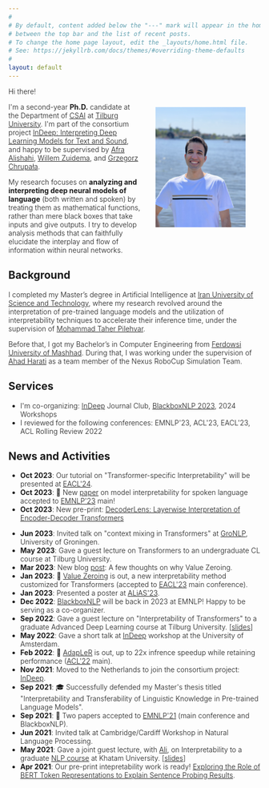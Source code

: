 ```yaml
---
#
# By default, content added below the "---" mark will appear in the home page
# between the top bar and the list of recent posts.
# To change the home page layout, edit the _layouts/home.html file.
# See: https://jekyllrb.com/docs/themes/#overriding-theme-defaults
#
layout: default
---
```


<style>
    p, li {font-weight: 300;}
</style>
<!-- (comment) the image below can be found in img folder of this very project-->

<!-- ![me](/resources/people/me_3.jpg){: style="float: right; margin: 40px 30px; width: 180px;"} -->
<figure style="float: right; margin: 40px 30px;">
  <img src="/resources/people/me.jpg" alt="Me" style="width: 180px;">
  <!-- <figcaption style="display: block; text-align: center;"><span class="note">(Twister and me)</span></figcaption> -->
</figure>


Hi there!

I'm a second-year __Ph.D.__ candidate at the Department of [CSAI](https://www.tilburguniversity.edu/about/schools/tshd/departments/dca) at [Tilburg University](https://www.tilburguniversity.edu/). I'm part of the consortium project [InDeep: Interpreting Deep Learning Models for Text and Sound](https://projects.illc.uva.nl/indeep/), and happy to be supervised by [Afra Alishahi](http://afra.alishahi.name/), [Willem Zuidema](https://staff.fnwi.uva.nl/w.zuidema/), and [Grzegorz Chrupała](https://grzegorz.chrupala.me/).

My research focuses on __analyzing and interpreting deep neural models of language__ (both written and spoken) by treating them as mathematical functions, rather than mere black boxes that take inputs and give outputs. I try to develop analysis methods that can faithfully elucidate the interplay and flow of information within neural networks.

## Background
<!-- ## <span style="color:#424242">Background </span> -->
I completed my Master’s degree in Artificial Intelligence at [Iran University of Science and Technology](http://www.iust.ac.ir/en), where my research revolved around the interpretation of pre-trained language models and the utilization of interpretability techniques to accelerate their inference time, under the supervision of [Mohammad Taher Pilehvar](https://pilehvar.github.io/).

Before that, I got my Bachelor’s in Computer Engineering from [Ferdowsi University of Mashhad](https://en.um.ac.ir/). During that, I was working under the supervision of [Ahad Harati](http://a.harati.profcms.um.ac.ir/) as a team member of the Nexus RoboCup Simulation Team.


## Services
<!-- ## <span style="color:#424242">Services </span> -->
* I'm co-organizing: [InDeep](https://projects.illc.uva.nl/indeep/) Journal Club, [BlackboxNLP 2023](https://blackboxnlp.github.io/), 2024 Workshops
* I reviewed for the following conferences: EMNLP'23, ACL'23, EACL'23, ACL Rolling Review 2022

## News and Activities
<!-- ## <span style="color:#424242">News and Activities </span> -->
* __Oct 2023__: Our tutorial on "Transformer-specific Interpretability" will be presented at [EACL'24](https://2024.eacl.org/).
* __Oct 2023__: 🥳 New [paper](https://arxiv.org/abs/2310.09925) on model interpretability for spoken language accepted to [EMNLP'23](https://2023.emnlp.org/) main!
* __Oct 2023__: New pre-print: [DecoderLens: Layerwise Interpretation of Encoder-Decoder Transformers](https://arxiv.org/abs/2310.03686)
<!-- * __Sep 2023__: Serving as a TA for two courses at Tilburg University in 2023: Methods for Responsible AI and Machine Learning. -->
* __Jun 2023__: Invited talk on "context mixing in Transformers" at [GroNLP](https://www.rug.nl/research/clcg/research/cl/), University of Groningen.
* __May 2023__: Gave a guest lecture on Transformers to an undergraduate CL course at Tilburg University.
* __Mar 2023__: New blog [post](https://hmohebbi.github.io/blog/value-zeroing): A few thoughts on why Value Zeroing.
* __Jan 2023__: 🥳 [Value Zeroing](https://arxiv.org/abs/2301.12971) is out, a new interpretability method customized for Transformers (accepted to [EACL'23](https://2023.eacl.org/) main conference).
* __Jan 2023__: Presented a poster at [ALiAS'23](https://staff.fnwi.uva.nl/w.zuidema/alias-2023/).
* __Dec 2022__: [BlackboxNLP](https://blackboxnlp.github.io/) will be back in 2023 at EMNLP! Happy to be serving as a co-organizer.
* __Sep 2022__: Gave a guest lecture on "Interpretability of Transformers" to a graduate Advanced Deep Learning course at Tilburg University. \[[slides](https://drive.google.com/file/d/1Z39YSfzpzzkqAiMxVdW1nOkudfYVgj_y/view?usp=sharing)\]
* __May 2022__: Gave a short talk at [InDeep](https://projects.illc.uva.nl/indeep/) workshop at the University of Amsterdam.
* __Feb 2022__: 🥳 [AdapLeR](https://aclanthology.org/2022.acl-long.1/) is out, up to 22x infrence speedup while retaining performance ([ACL'22](https://www.2022.aclweb.org/) main).
* __Nov 2021__: Moved to the Netherlands to join the consortium project: [InDeep](https://interpretingdl.github.io/).
* __Sep 2021__: 🎓 Successfully defended my Master's thesis titled "Interpretability and Transferability of Linguistic Knowledge in Pre-trained Language Models".
* __Sep 2021__: 🥳 Two papers accepted to [EMNLP'21](https://2021.emnlp.org/) (main conference and BlackboxNLP).
* __Jun 2021__: Invited talk at Cambridge/Cardiff Workshop in Natural Language Processing.
* __May 2021__: Gave a joint guest lecture, with [Ali](https://www.amodarressi.com/), on Interpretability to a graduate [NLP course](https://teias-courses.github.io/nlp99/) at Khatam University. \[[slides](https://drive.google.com/file/d/1cAzlIlbuVAFZXz3gaFGBTRZwjq-_V2lb/view?usp=sharing)\]
* __Apr 2021__: Our pre-print intepretability work is ready! [Exploring the Role of BERT Token Representations to Explain Sentence Probing Results](https://arxiv.org/abs/2104.01477).
